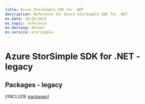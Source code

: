 ```yaml
---
title: Azure StorSimple SDK for .NET
description: Reference for Azure StorSimple SDK for .NET
ms.date: 10/26/2023
ms.topic: reference
ms.devlang: dotnet
ms.service: storsimple
---
```

# Azure StorSimple SDK for .NET - legacy
## Packages - legacy
[!INCLUDE [packages](storsimple-index.md)]